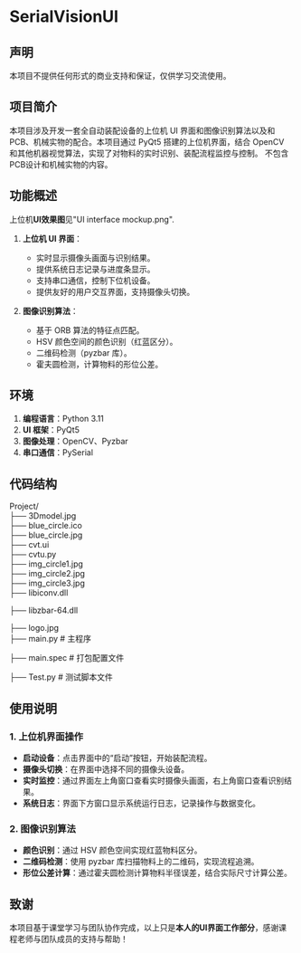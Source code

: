# SerialVisionUI

## 声明
本项目不提供任何形式的商业支持和保证，仅供学习交流使用。

## 项目简介
本项目涉及开发一套全自动装配设备的上位机 UI 界面和图像识别算法以及和PCB、机械实物的配合。本项目通过 PyQt5 搭建的上位机界面，结合 OpenCV 和其他机器视觉算法，实现了对物料的实时识别、装配流程监控与控制。
不包含PCB设计和机械实物的内容。

## 功能概述
上位机**UI效果图**见"UI interface mockup.png".
1. **上位机 UI 界面**：
   * 实时显示摄像头画面与识别结果。
   * 提供系统日志记录与进度条显示。
   * 支持串口通信，控制下位机设备。
   * 提供友好的用户交互界面，支持摄像头切换。

2. **图像识别算法**：
   * 基于 ORB 算法的特征点匹配。
   * HSV 颜色空间的颜色识别（红蓝区分）。
   * 二维码检测（pyzbar 库）。
   * 霍夫圆检测，计算物料的形位公差。

## 环境
1. **编程语言**：Python 3.11
2. **UI 框架**：PyQt5
3. **图像处理**：OpenCV、Pyzbar
4. **串口通信**：PySerial
## 代码结构
Project/                        
├── 3Dmodel.jpg                     
├── blue_circle.ico                 
├── blue_circle.jpg                 
├── cvt.ui                         
├── cvtu.py                             
├── img_circle1.jpg                 
├── img_circle2.jpg                
├── img_circle3.jpg                
├── libiconv.dll                   

├── libzbar-64.dll                  

├── logo.jpg                       
├── main.py                         # 主程序

├── main.spec                       # 打包配置文件

├── Test.py                         # 测试脚本文件

## 使用说明


### 1\. 上位机界面操作
* **启动设备**：点击界面中的“启动”按钮，开始装配流程。
* **摄像头切换**：在界面中选择不同的摄像头设备。
* **实时监控**：通过界面左上角窗口查看实时摄像头画面，右上角窗口查看识别结果。
* **系统日志**：界面下方窗口显示系统运行日志，记录操作与数据变化。

### 2\. 图像识别算法
* **颜色识别**：通过 HSV 颜色空间实现红蓝物料区分。
* **二维码检测**：使用 pyzbar 库扫描物料上的二维码，实现流程追溯。
* **形位公差计算**：通过霍夫圆检测计算物料半径误差，结合实际尺寸计算公差。

## 致谢
本项目基于课堂学习与团队协作完成，以上只是**本人的UI界面工作部分**，感谢课程老师与团队成员的支持与帮助！
